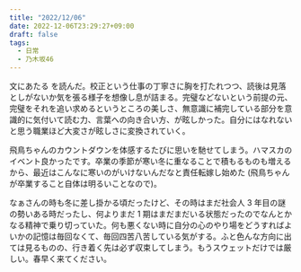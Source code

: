 ```yaml
---
title: "2022/12/06"
date: 2022-12-06T23:29:27+09:00
draft: false
tags:
  - 日常
  - 乃木坂46
---
```


文にあたる を読んだ。校正という仕事の丁寧さに胸を打たれつつ、読後は見落としがないか気を張る様子を想像し息が詰まる。完璧などないという前提の元、完璧をそれを追い求めるというところの美しさ、無意識に補完している部分を意識的に気付いて読む力、言葉への向き合い方、が眩しかった。自分にはなれないと思う職業ほど大変さが眩しさに変換されていく。

飛鳥ちゃんのカウントダウンを体感するたびに思いを馳せてしまう。ハマスカのイベント良かったです。卒業の季節が寒い冬に重なることで積もるものも増えるから、最近はこんなに寒いのがいけないんだなと責任転嫁し始めた (飛鳥ちゃんが卒業すること自体は明るいことなので)。

なぁさんの時も冬に差し掛かる頃だったけど、その時はまだ社会人 3 年目の謎の勢いある時だったし、何よりまだ 1 期はまだまだいる状態だったのでなんとかなる精神で乗り切っていた。何も悪くない時に自分の心のやり場をどうすればよいかの記憶は毎回なくて、毎回四苦八苦している気がする。ふと色んな方向に出ては見るものの、行き着く先は必ず収束してしまう。もうスウェットだけでは厳しい。春早く来てください。
